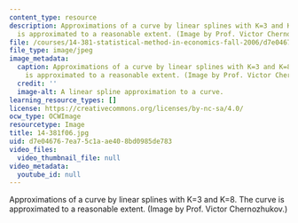 ```yaml
---
content_type: resource
description: Approximations of a curve by linear splines with K=3 and K=8. The curve
  is approximated to a reasonable extent. (Image by Prof. Victor Chernozhukov.)
file: /courses/14-381-statistical-method-in-economics-fall-2006/d7e046767ea75c1aae408bd0985de783_14-381f06.jpg
file_type: image/jpeg
image_metadata:
  caption: Approximations of a curve by linear splines with K=3 and K=8. The curve
    is approximated to a reasonable extent. (Image by Prof. Victor Chernozhukov.)
  credit: ''
  image-alt: A linear spline approximation to a curve.
learning_resource_types: []
license: https://creativecommons.org/licenses/by-nc-sa/4.0/
ocw_type: OCWImage
resourcetype: Image
title: 14-381f06.jpg
uid: d7e04676-7ea7-5c1a-ae40-8bd0985de783
video_files:
  video_thumbnail_file: null
video_metadata:
  youtube_id: null
---
```

Approximations of a curve by linear splines with K=3 and K=8. The curve is approximated to a reasonable extent. (Image by Prof. Victor Chernozhukov.)